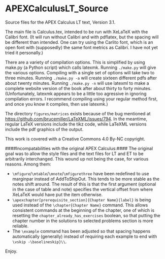 APEXCalculusLT_Source
===================

Source files for the APEX Calculus LT text, Version 3.1.

The main file is Calculus.tex, intended to be run with XeLaTeX with the Calibri font. 
(It will run without Calibri and with pdflatex, but the spacing will be different than intended. One can try using the Carlito font, which is an open font with (supposedly) the same font metrics as Calibri. I have not yet tried it personally.)

There are a variety of compilation options.
This is simplified by using make.py (a Python script) which calls latexmk.
Running `./make.py` will give the various options.
Compiling with a single set of options will take two to three minutes.
Running `./make.py -a` will create sixteen different pdfs after about twenty minutes.  Running `./make.py -n` will use latexml to make a complete website version of the book after about thirty to forty minutes.
(Unfortunately, latexmk appears to be a little too agressive in ignoring compilation errors.  I recommend compiling using your regular method first, and once you know it compiles, then use latexmk.)

The directory `figures/matrices` exists because of the bug mentioned at https://github.com/brucemiller/LaTeXML/issues/794.  In the meantime, regular LaTeX versions include the tikz code, while LaTeXML versions include the pdf graphics of the output.

This work is covered with a Creative Commons 4.0 By-NC copyright.

####Incompatabilities with the original APEX Calculus:####
The original goal was to allow the style files and the text files for LT and ET to be arbitrarily interchanged.  This wound up not being the case, for various reasons.  Among them:
* `\mfigure`/`\mtable`/`\mnote`/`\mfigurethree` have been redefined to use marginpar instead of AddToShipOut.  This tends to be more stable as the notes shift around.  The result of this is that the first argument (optional in the case of table and note) specifies the vertical offset from where XeLaTeX would have put the item otherwise. 
* `\apexchapter[prerequisite_section]{Chapter Name}{label}` is being used instead of the `\chapter{Chapter Name}` command.  This allows consistent commands at the beginning of the chapter, one of which is resetting the `chapter_already_has_exercises` boolean, so that putting the chapter number in the solutions to selected problems section is more reliable.
* The `\example` command has been adjusted so that spacing happens automatically (generally) instead of requiring each example to end with `\vskip -\baselineskip}\\`.

Enjoy.
